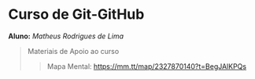 <h1>Curso de Git-GitHub</h1>
<p><strong>Aluno:</strong> <em>Matheus Rodrigues de Lima</em></p>

>Materiais de Apoio ao curso
>>Mapa Mental: https://mm.tt/map/2327870140?t=BegJAlKPQs
